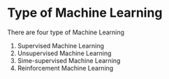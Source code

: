 # Type of Machine Learning

There are four type of Machine Learning

1. Supervised Machine Learning
2. Unsupervised Machine Learning
3. Sime-supervised Machine Learning
4. Reinforcement Machine Learning

